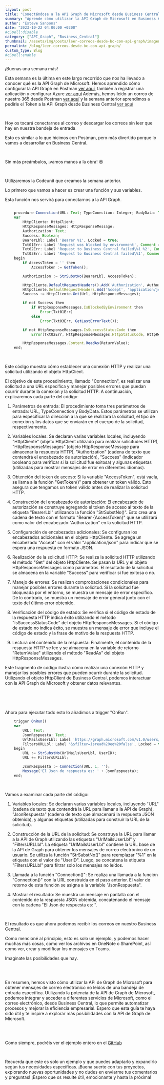 ```yaml
---
layout: post
title: "Conectándose a la API Graph de Microsoft desde Business Central para obtener correos electrónicos no leídos"
summary: "Aprende cómo utilizar la API Graph de Microsoft en Business Central para obtener mensajes de correo electrónico no leídos de una bandeja de entrada específica. ¡Descubre las posibilidades que ofrece la API Graph de Microsoft!"
author: "Esteve Sanpons"
date: "2023-10-22 04:00:00 +0200"
#cSpell:disable
category: ["API_Graph", "Business_Central"]
thumbnail: /assets/img/posts/leer-correos-desde-bc-con-api-graph/imagen01.png
permalink: /blog/leer-correos-desde-bc-con-api-graph/
custom_type: Blog
#cSpell:enable
---
```


¡Buenas una semana más!

Esta semana es la última en este largo recorrido que nos ha llevado a conocer qué es la API Graph de Microsoft. Hemos aprendido cómo configurar la API Graph en Postman [ver aquí](/blog/api-graph-en-postman/), también a registrar una aplicación y configurar Azure [ver aquí](/blog/registrar-app-y-dar-permisos-en-azure/) Además, hemos leído un correo de nuestro 365 desde Postman [ver aquí](/blog/configurar-y-leer-en-postman-un-correo/) y la semana anterior aprendimos a pedirle el Token a la API Graph desde Business Central [ver aquí](/blog/token-api-graph-desde-bc/)

<br>

Hoy os tocará conectarnos al correo y descargar los correos sin leer que hay en nuestra bandeja de entrada.

Esto es similar a lo que hicimos con Postman, pero más divertido porque lo vamos a desarrollar en Business Central.

<br>

Sin más preámbulos, ¡vamos manos a la obra! 😍

<br>

Utilizaremos la Codeunit que creamos la semana anterior.

Lo primero que vamos a hacer es crear una función y sus variables.

Esta función nos servirá para conectarnos a la API Graph.

```javascript

    procedure Connection(URL: Text; TypeConection: Integer; BodyData: Text) ReturnValue: Text
    var
        HttpCliente: HttpClient;
        HttpResponseMessages: HttpResponseMessage;
        Authorization: Text;
        Success: Boolean;
        BearerLbl: Label 'Bearer %1', Locked = true;
        Txt01Err: Label 'Request was blocked by environment', Comment = 'ESP="La solicitud fue bloqueada por el entorno"';
        Txt02Err: Label 'Request to Business Central failed\%1 %2', Comment = 'ESP="Solicitud a Business Central fallida\%1 %2"';
        Txt03Err: Label 'Request to Business Central failed\%1', Comment = 'ESP="La solicitud a Business Central falló\%1"';
    begin
        if AccessToken = '' then
            AccessToken := GetToken();

        Authorization := StrSubstNo(BearerLbl, AccessToken);

        HttpCliente.DefaultRequestHeaders().Add('Authorization', Authorization);
        HttpCliente.DefaultRequestHeaders.Add('Accept', 'application/json');
        Success := HttpCliente.Get(Url, HttpResponseMessages);

        if not Success then
            if HttpResponseMessages.IsBlockedByEnvironment then
                Error(Txt01Err)
            else
                Error(Txt03Err, GetLastErrorText());

        if not HttpResponseMessages.IsSuccessStatusCode then
            Error(Txt02Err, HttpResponseMessages.HttpStatusCode, HttpResponseMessages.ReasonPhrase);

        HttpResponseMessages.Content.ReadAs(ReturnValue);
    end;
```

<br>

Este código muestra cómo establecer una conexión HTTP y realizar una solicitud utilizando el objeto HttpClient.

El objetivo de este procedimiento, llamado "Connection", es realizar una solicitud a una URL específica y manejar posibles errores que puedan ocurrir durante la conexión y la solicitud HTTP. A continuación, explicaremos cada parte del código:

1. Parámetros de entrada: El procedimiento toma tres parámetros de entrada: URL, TypeConnection y BodyData. Estos parámetros se utilizan para especificar la dirección a la que se realizará la solicitud, el tipo de conexión y los datos que se enviarán en el cuerpo de la solicitud, respectivamente.

2. Variables locales: Se declaran varias variables locales, incluyendo "HttpCliente" (objeto HttpClient utilizado para realizar solicitudes HTTP), "HttpResponseMessages" (objeto HttpResponseMessage para almacenar la respuesta HTTP), "Authorization" (cadena de texto que contendrá el encabezado de autorización), "Success" (indicador booleano para verificar si la solicitud fue exitosa) y algunas etiquetas (utilizadas para mostrar mensajes de error en diferentes idiomas).

3. Obtención del token de acceso: Si la variable "AccessToken", está vacía, se llama a la función "GetToken()" para obtener un token válido. Esto asegura que tengamos un token válido antes de realizar la solicitud HTTP.

4. Construcción del encabezado de autorización: El encabezado de autorización se construye agregando el token de acceso al texto de la etiqueta "BearerLbl" utilizando la función "StrSubstNo()". Esto crea una cadena de texto con el formato "Bearer {AccessToken}" que se utilizará como valor del encabezado "Authorization" en la solicitud HTTP.

5. Configuración de encabezados adicionales: Se configuran los encabezados adicionales en el objeto HttpCliente. Se agrega un encabezado "Accept" con el valor "application/json" para indicar que se espera una respuesta en formato JSON.

6. Realización de la solicitud HTTP: Se realiza la solicitud HTTP utilizando el método "Get" del objeto HttpCliente. Se pasan la URL y el objeto HttpResponseMessages como parámetros. El resultado de la solicitud se almacena en la variable "Success" para verificar si fue exitosa o no.

7. Manejo de errores: Se realizan comprobaciones condicionales para manejar posibles errores durante la solicitud. Si la solicitud fue bloqueada por el entorno, se muestra un mensaje de error específico. De lo contrario, se muestra un mensaje de error general junto con el texto del último error obtenido.

8. Verificación del código de estado: Se verifica si el código de estado de la respuesta HTTP indica éxito utilizando el método "IsSuccessStatusCode" del objeto HttpResponseMessages. Si el código de estado no indica éxito, se muestra un mensaje de error que incluye el código de estado y la frase de motivo de la respuesta HTTP.

9. Lectura del contenido de la respuesta: Finalmente, el contenido de la respuesta HTTP se lee y se almacena en la variable de retorno "ReturnValue" utilizando el método "ReadAs" del objeto HttpResponseMessages.

Este fragmento de código ilustra cómo realizar una conexión HTTP y manejar los posibles errores que pueden ocurrir durante la solicitud. Utilizando el objeto HttpClient de Business Central, podemos interactuar con la API Graph de Microsoft y obtener datos relevantes.

<br><br><br>

Ahora para ejecutar todo esto lo añadimos a trigger "OnRun".

```javascript
    trigger OnRun()
    var
        URL: Text;
        JsonRespuesta: Text;
        UrlMailsUserLbl: Label 'https://graph.microsoft.com/v1.0/users/%1/mailFolders/inbox/messages?$count=true', Locked = true;
        FiltersURLLbl: Label '&$filter=isread%20eq%20false', Locked = true;
    begin
        URL := StrSubstNo(UrlMailsUserLbl, UserID);
        URL += FiltersURLLbl;

        JsonRespuesta := Connection(URL, 1, '');
        Message('El Json de respuesta es: ' + JsonRespuesta);
    end;

```

<br>

Vamos a examinar cada parte del código:

1.  Variables locales: Se declaran varias variables locales, incluyendo "URL" (cadena de texto que contendrá la URL para llamar a la API de Graph), "JsonRespuesta" (cadena de texto que almacenará la respuesta JSON obtenida), y algunas etiquetas (utilizadas para construir la URL de la solicitud).

2.  Construcción de la URL de la solicitud: Se construye la URL para llamar a la API de Graph utilizando las etiquetas "UrlMailsUserLbl" y "FiltersURLLbl". La etiqueta "UrlMailsUserLbl" contiene la URL base de la API de Graph para obtener los mensajes de correo electrónico de un usuario. Se utiliza la función "StrSubstNo()" para reemplazar "%1" en la etiqueta con el valor de "UserID". Luego, se concatena la etiqueta "FiltersURLLbl" para filtrar solo los mensajes no leídos.

3.  Llamada a la función "Connection()": Se realiza una llamada a la función "Connection()" con la URL construida en el paso anterior. El valor de retorno de esta función se asigna a la variable "JsonRespuesta".

4.  Mostrar el resultado: Se muestra un mensaje en pantalla con el contenido de la respuesta JSON obtenida, concatenando el mensaje con la cadena "El Json de respuesta es: ".

<br>

El resultado es que ahora podemos recibir los correos en nuestro Business Central.

Como mencioné al principio, esto es solo un ejemplo, y podemos hacer muchas más cosas, como ver los archivos en OneNote o SharePoint, así como ver, crear y modificar los mensajes en Teams.

Imagínate las posibilidades que hay.

<br><br>

En resumen, hemos visto cómo utilizar la API de Graph de Microsoft para obtener mensajes de correo electrónico no leídos de una bandeja de entrada específica. Utilizando la potencia de la API de Graph de Microsoft, podemos integrar y acceder a diferentes servicios de Microsoft, como el correo electrónico, desde Business Central, lo que permite automatizar procesos y mejorar la eficiencia empresarial. Espero que esta guía te haya sido útil y te inspire a explorar más posibilidades con la API de Graph de Microsoft.

<br><br>

Como siempre, podréis ver el ejemplo entero en el [GitHub](https://github.com/Esanpons/ejemplos-blog/tree/main/AL/ApiGraph)

<br>

Recuerda que este es solo un ejemplo y que puedes adaptarlo y expandirlo según tus necesidades específicas. ¡Buena suerte con tus proyectos, explorando nuevas oportunidades y no dudes en enviarme tus comentarios y preguntas! ¡Espero que os resulte útil, emocionante y hasta la próxima!
